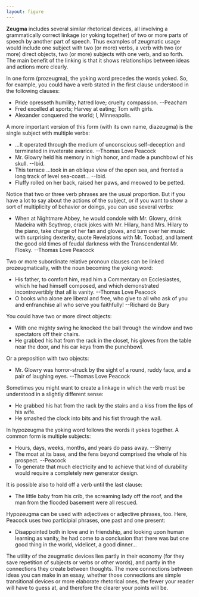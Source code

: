 ```yaml
---
layout: figure
---
```


**Zeugma** includes several similar rhetorical devices, all involving a grammatically correct linkage (or yoking together) of two or more parts of speech by another part of speech. Thus examples of zeugmatic usage would include one subject with two (or more) verbs, a verb with two (or more) direct objects, two (or more) subjects with one verb, and so forth. The main benefit of the linking is that it shows relationships between ideas and actions more clearly.

In one form (prozeugma), the yoking word precedes the words yoked. So, for example, you could have a verb stated in the first clause understood in the following clauses:

 - Pride opresseth humility; hatred love; cruelty compassion. --Peacham
 - Fred excelled at sports; Harvey at eating; Tom with girls.
 - Alexander conquered the world; I, Minneapolis.
 
A more important version of this form (with its own name, diazeugma) is the single subject with multiple verbs:

 - ...It operated through the medium of unconscious self-deception and terminated in inveterate avarice. --Thomas Love Peacock
 - Mr. Glowry held his memory in high honor, and made a punchbowl of his skull. --Ibid.
 - This terrace ...took in an oblique view of the open sea, and fronted a long track of level sea-coast... --Ibid.
 - Fluffy rolled on her back, raised her paws, and meowed to be petted.
 
Notice that two or three verb phrases are the usual proportion. But if you have a lot to say about the actions of the subject, or if you want to show a sort of multiplicity of behavior or doings, you can use several verbs:

 - When at Nightmare Abbey, he would condole with Mr. Glowry, drink Madeira with Scythrop, crack jokes with Mr. Hilary, hand Mrs. Hilary to the piano, take charge of her fan and gloves, and turn over her music with surprising dexterity, quote Revelations with Mr. Toobad, and lament the good old times of feudal darkness with the Transcendental Mr. Flosky. --Thomas Love Peacock
 
Two or more subordinate relative pronoun clauses can be linked prozeugmatically, with the noun becoming the yoking word:

 - His father, to comfort him, read him a Commentary on Ecclesiastes, which he had himself composed, and which demonstrated incontrovertibly that all is vanity. --Thomas Love Peacock
 - O books who alone are liberal and free, who give to all who ask of you and enfranchise all who serve you faithfully! --Richard de Bury
 
You could have two or more direct objects:

 - With one mighty swing he knocked the ball through the window and two spectators off their chairs.
 - He grabbed his hat from the rack in the closet, his gloves from the table near the door, and his car keys from the punchbowl.
 
Or a preposition with two objects:

 - Mr. Glowry was horror-struck by the sight of a round, ruddy face, and a pair of laughing eyes. --Thomas Love Peacock
 
Sometimes you might want to create a linkage in which the verb must be understood in a slightly different sense:

 - He grabbed his hat from the rack by the stairs and a kiss from the lips of his wife.
 - He smashed the clock into bits and his fist through the wall.
 
In hypozeugma the yoking word follows the words it yokes together. A common form is multiple subjects:

 - Hours, days, weeks, months, and years do pass away. --Sherry
 - The moat at its base, and the fens beyond comprised the whole of his prospect. --Peacock
 - To generate that much electricity and to achieve that kind of durability would require a completely new generator design.
 
It is possible also to hold off a verb until the last clause:

 - The little baby from his crib, the screaming lady off the roof, and the man from the flooded basement were all rescued.
 
Hypozeugma can be used with adjectives or adjective phrases, too. Here, Peacock uses two participial phrases, one past and one present:

 - Disappointed both in love and in friendship, and looking upon human learning as vanity, he had come to a conclusion that there was but one good thing in the world, videlicet, a good dinner...
 
The utility of the zeugmatic devices lies partly in their economy (for they save repetition of subjects or verbs or other words), and partly in the connections they create between thoughts. The more connections between ideas you can make in an essay, whether those connections are simple transitional devices or more elaborate rhetorical ones, the fewer your reader will have to guess at, and therefore the clearer your points will be.